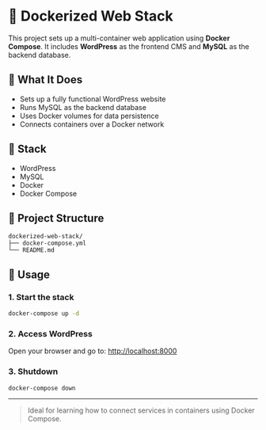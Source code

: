 # 🐳 Dockerized Web Stack

This project sets up a multi-container web application using **Docker Compose**. It includes **WordPress** as the frontend CMS and **MySQL** as the backend database.

## 🔧 What It Does

- Sets up a fully functional WordPress website
- Runs MySQL as the backend database
- Uses Docker volumes for data persistence
- Connects containers over a Docker network

## 🧰 Stack

- WordPress
- MySQL
- Docker
- Docker Compose

## 📂 Project Structure

```
dockerized-web-stack/
├── docker-compose.yml
└── README.md
```

## 🚀 Usage

### 1. Start the stack

```bash
docker-compose up -d
```

### 2. Access WordPress

Open your browser and go to: [http://localhost:8000](http://localhost:8000)

### 3. Shutdown

```bash
docker-compose down
```

---

> Ideal for learning how to connect services in containers using Docker Compose.
